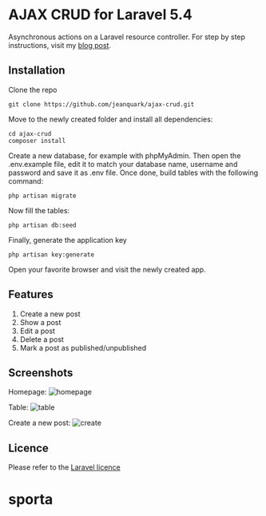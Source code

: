 # AJAX CRUD for Laravel 5.4

Asynchronous actions on a Laravel resource controller. For step by step instructions, visit my [blog post](http://www.jmkleger.com/post/ajax-crud-for-laravel-5-4).

## Installation

Clone the repo
```
git clone https://github.com/jeanquark/ajax-crud.git
```

Move to the newly created folder and install all dependencies:
```
cd ajax-crud
composer install
```

Create a new database, for example with phpMyAdmin. Then open the .env.example file, edit it to match your database name, username and password and save it as .env file. Once done, build tables with the following command:
```
php artisan migrate
```

Now fill the tables:
```
php artisan db:seed
```

Finally, generate the application key 
```
php artisan key:generate
```

Open your favorite browser and visit the newly created app.

## Features
1. Create a new post
2. Show a post
3. Edit a post
4. Delete a post
5. Mark a post as published/unpublished

## Screenshots

Homepage:
![homepage](https://github.com/jeanquark/ajax-crud/raw/master/public/homepage.png "Homepage")

Table:
![table](https://github.com/jeanquark/ajax-crud/raw/master/public/table.png "table")

Create a new post:
![create](https://github.com/jeanquark/ajax-crud/raw/master/public/add.png "add")

## Licence

Please refer to the [Laravel licence](https://opensource.org/licenses/MIT)
# sporta
